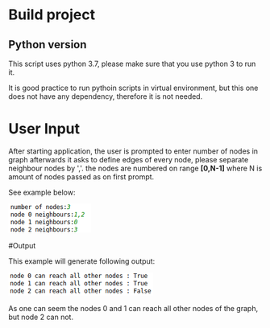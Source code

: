 # Build project
## Python version
This script uses python 3.7, please make sure that you use python 3 to run it.

It is good practice to run pythoin scripts in virtual environment, but this one does not have any dependency, therefore it is not needed.


# User Input
After starting application, the user is prompted to enter number of nodes in graph
afterwards it asks to define edges of every node, please separate neighbour nodes by ','.
the nodes are numbered on range **[0,N-1]** where N is amount of nodes passed as on first prompt.

See example below:

![InputImage](doc/img/Input.png)

#Output

This example will generate following output:

![OutputImage](doc/img/Output.png)

As one can seem the nodes 0 and 1 can reach all other nodes of the graph, but node 2 can not.